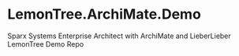 # LemonTree.ArchiMate.Demo
Sparx Systems Enterprise Architect with ArchiMate and LieberLieber LemonTree Demo Repo

